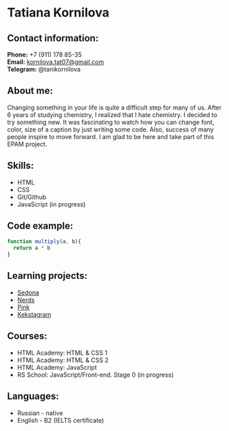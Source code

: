 # Tatiana Kornilova

## Contact information:

**Phone:** +7 (911) 178 85-35\
**Email:** kornilova.tat07@gmail.com\
**Telegram:** @tanikornilova

## About me:

Changing something in your life is quite a difficult step for many of us. After 6 years of studying chemistry, I realized that I hate chemistry. I decided to try something new. It was fascinating to watch how you can change font, color, size of a caption by just writing some code. Also, success of many people inspire to move forward. I am glad to be here and take part of this EPAM project.

## Skills:

* HTML
* CSS
* Git/Github
* JavaScript (in progress)

## Code example:

```javascript
function multiply(a, b){
  return a * b
}
```

## Learning projects:

* [Sedona](https://github.com/tkornilova/1763669-sedona-31)
* [Nerds](https://github.com/tkornilova/1763669-nerds-31)
* [Pink](https://github.com/tkornilova/1763669-pink-23)
* [Kekstagram](https://github.com/tkornilova/1763669-kekstagram-24)

## Courses:

* HTML Academy: HTML & CSS 1
* HTML Academy: HTML & CSS 2
* HTML Academy: JavaScript
* RS School: JavaScript/Front-end. Stage 0 (in progress)

## Languages:

* Russian - native
* English - B2 (IELTS certificate)